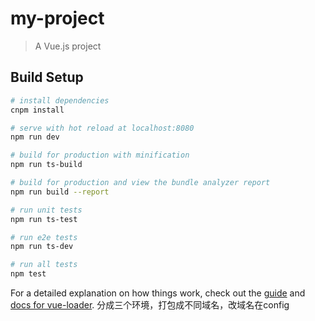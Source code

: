 # my-project

> A Vue.js project

## Build Setup

``` bash
# install dependencies
cnpm install

# serve with hot reload at localhost:8080
npm run dev

# build for production with minification
npm run ts-build

# build for production and view the bundle analyzer report
npm run build --report

# run unit tests
npm run ts-test

# run e2e tests
npm run ts-dev

# run all tests
npm test
```

For a detailed explanation on how things work, check out the [guide](http://vuejs-templates.github.io/webpack/) and [docs for vue-loader](http://vuejs.github.io/vue-loader).
分成三个环境，打包成不同域名，改域名在config
